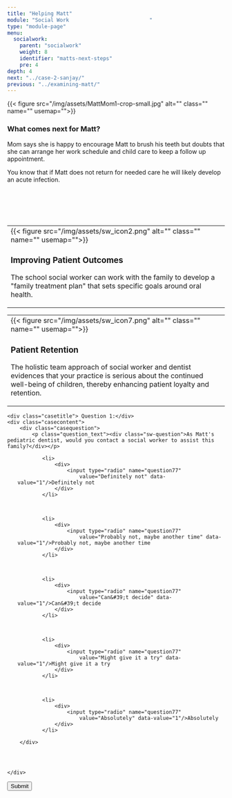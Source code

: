 ```yaml
---
title: "Helping Matt"
module: "Social Work                          "
type: "module-page"
menu:
  socialwork:
    parent: "socialwork"
    weight: 8
    identifier: "matts-next-steps"
    pre: 4
depth: 4
next: "../case-2-sanjay/"
previous: "../examining-matt/"
---
```

<form method="post" action="."><div class="pageblock"><div class="right">{{< figure src="/img/assets/MattMom1-crop-small.jpg" alt="" class="" name="" usemap="">}}</div>
</div><div class="pageblock"><h3>What comes next for Matt?</h3><div class="maintext"><p>Mom says she is happy to encourage Matt to brush his teeth but doubts that she can arrange her work schedule and child care to keep a follow up appointment.</p>
<p>You know that if Matt does not return for needed care he will likely develop an acute infection.</p></div><br/><br/><br/><br/>
</div><div class="pageblock visualclear"><table>
<tr>
<td>
<div class="left" style="margin: 0 15px 0 0;">
{{< figure src="/img/assets/sw_icon2.png" alt="" class="" name="" usemap="">}}</div>
<div class="seven-ways"><h3>Improving Patient Outcomes</h3>
<div class="maintext"><p>The school social worker can work with the family to develop a "family treatment plan" that sets specific goals around oral health.</p></div></div>
</td>
</tr>
</table>
<table>
<tr>
<td>
<div class="left" style="margin: 0 15px 0 0;">
{{< figure src="/img/assets/sw_icon7.png" alt="" class="" name="" usemap="">}}</div>
<div><h3>Patient Retention</h3>
<div class="maintext"><p>The holistic team approach of social worker and dentist evidences that your practice is serious about the continued well-being of children, thereby enhancing patient loyalty and retention.</p></div></div>
</td>
</tr>
</table>
</div><div class="pageblock">










  




<div class="cases">
    
    <div class="casetitle"> Question 1:</div>
    <div class="casecontent">
        <div class="casequestion">
            <p class="question_text"><div class="sw-question">As Matt's pediatric dentist, would you contact a social worker to assist this family?</div></p>
            
                
                    

<ol type="A">
    
        
            <li>
                <div>
                    <input type="radio" name="question77"
                        value="Definitely not" data-value="1"/>Definitely not
                </div>
            </li>
        
    
        
            <li>
                <div>
                    <input type="radio" name="question77"
                        value="Probably not, maybe another time" data-value="1"/>Probably not, maybe another time
                </div>
            </li>
        
    
        
            <li>
                <div>
                    <input type="radio" name="question77"
                        value="Can&#39;t decide" data-value="1"/>Can&#39;t decide
                </div>
            </li>
        
    
        
            <li>
                <div>
                    <input type="radio" name="question77"
                        value="Might give it a try" data-value="1"/>Might give it a try
                </div>
            </li>
        
    
        
            <li>
                <div>
                    <input type="radio" name="question77"
                        value="Absolutely" data-value="1"/>Absolutely
                </div>
            </li>
        
    
</ol>

                

                

                
            
        </div>

        
            
        
    </div>
</div>




</div><div class="submit-container"><input class="btn btn-info btn-submit-section" type="submit" value="Submit" /></div></form>